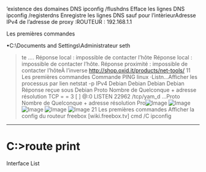 ’existence des domaines DNS
ipconfig /flushdns Efface les lignes DNS
ipconfig /registerdns Enregistre les lignes DNS sauf pour l’intèrieurAdresse IPv4 de l’adresse de proxy :ROUTEUR : 192.168.1.1

Les premières commandes

•C:\Documents and Settings\Administrateur seth

>te ….
Réponse local : impossible de contacter l’hôte
Réponse local : impossible de contacter l’hôte.
Réponse proximité : impossible de contacter l’hôteÀ l’inverse http://shop.oxid.it/products/net-tools/
11
Les premières commandes
Commande PING
linux
·Listn…Afficher les processus par lien netstat -p IPv4
Debian
Debian
Debian
Debian
Réponse reçue sous Debian
Proto Nombre de Quelconque + adresse résolution
TCP = = 3 [ ] @:0 LISTEN 22962 /tcp/yam_d …Proto Nombre de Quelconque + adresse résolution
Pro![Image](image10.png)
![Image](image11.png)
![Image](image12.png)
![Image](image13.png)
![Image](image14.png)
21
Les premières commandes
Afficher la config du routeur freebox [wiki.freebox.tv] cmd /C ipconfig
-------------------------------------------------------------------
C:>route print
===========================================================================
Interface List